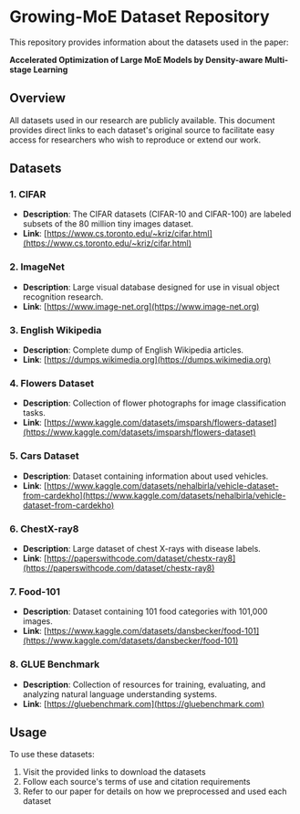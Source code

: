 # Growing-MoE Dataset Repository

This repository provides information about the datasets used in the paper:

**Accelerated Optimization of Large MoE Models by Density-aware Multi-stage Learning**

## Overview

All datasets used in our research are publicly available. This document provides direct links to each dataset's original source to facilitate easy access for researchers who wish to reproduce or extend our work.

## Datasets

### 1. CIFAR
- **Description**: The CIFAR datasets (CIFAR-10 and CIFAR-100) are labeled subsets of the 80 million tiny images dataset.
- **Link**: [https://www.cs.toronto.edu/~kriz/cifar.html](https://www.cs.toronto.edu/~kriz/cifar.html)

### 2. ImageNet
- **Description**: Large visual database designed for use in visual object recognition research.
- **Link**: [https://www.image-net.org](https://www.image-net.org)

### 3. English Wikipedia
- **Description**: Complete dump of English Wikipedia articles.
- **Link**: [https://dumps.wikimedia.org](https://dumps.wikimedia.org)

### 4. Flowers Dataset
- **Description**: Collection of flower photographs for image classification tasks.
- **Link**: [https://www.kaggle.com/datasets/imsparsh/flowers-dataset](https://www.kaggle.com/datasets/imsparsh/flowers-dataset)

### 5. Cars Dataset
- **Description**: Dataset containing information about used vehicles.
- **Link**: [https://www.kaggle.com/datasets/nehalbirla/vehicle-dataset-from-cardekho](https://www.kaggle.com/datasets/nehalbirla/vehicle-dataset-from-cardekho)

### 6. ChestX-ray8
- **Description**: Large dataset of chest X-rays with disease labels.
- **Link**: [https://paperswithcode.com/dataset/chestx-ray8](https://paperswithcode.com/dataset/chestx-ray8)

### 7. Food-101
- **Description**: Dataset containing 101 food categories with 101,000 images.
- **Link**: [https://www.kaggle.com/datasets/dansbecker/food-101](https://www.kaggle.com/datasets/dansbecker/food-101)

### 8. GLUE Benchmark
- **Description**: Collection of resources for training, evaluating, and analyzing natural language understanding systems.
- **Link**: [https://gluebenchmark.com](https://gluebenchmark.com)

## Usage

To use these datasets:
1. Visit the provided links to download the datasets
2. Follow each source's terms of use and citation requirements
3. Refer to our paper for details on how we preprocessed and used each dataset
